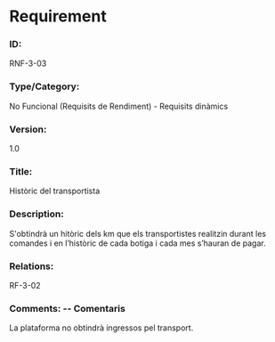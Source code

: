 # Requirement 

### ID: 
RNF-3-03

### Type/Category: 
No Funcional (Requisits de Rendiment) - Requisits dinàmics

### Version: 
1.0

### Title: 
Històric del transportista

### Description: 
S'obtindrà un hitòric dels km que els transportistes realitzin durant les comandes i en l’històric de cada botiga i cada mes s’hauran de pagar.

### Relations: 
RF-3-02

### Comments: -- Comentaris
La plataforma no obtindrà ingressos pel transport.